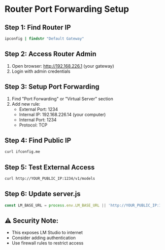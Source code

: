 # Router Port Forwarding Setup

## Step 1: Find Router IP
```cmd
ipconfig | findstr "Default Gateway"
```

## Step 2: Access Router Admin
1. Open browser: http://192.168.226.1 (your gateway)
2. Login with admin credentials

## Step 3: Setup Port Forwarding
1. Find "Port Forwarding" or "Virtual Server" section
2. Add new rule:
   - External Port: 1234
   - Internal IP: 192.168.226.14 (your computer)
   - Internal Port: 1234
   - Protocol: TCP

## Step 4: Find Public IP
```cmd
curl ifconfig.me
```

## Step 5: Test External Access
```bash
curl http://YOUR_PUBLIC_IP:1234/v1/models
```

## Step 6: Update server.js
```javascript
const LM_BASE_URL = process.env.LM_BASE_URL || 'http://YOUR_PUBLIC_IP:1234/v1';
```

## ⚠️ Security Note:
- This exposes LM Studio to internet
- Consider adding authentication
- Use firewall rules to restrict access
